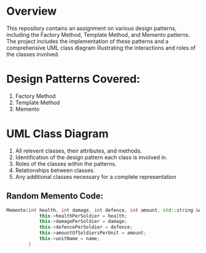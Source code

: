 # Overview
This repository contains an assignment on various design patterns, including the Factory Method, Template Method, and Memento patterns. The project includes the implementation of these patterns and a comprehensive UML class diagram illustrating the interactions and roles of the classes involved.

# Design Patterns Covered:
  1. Factory Method
  2. Template Method
  3. Memento

# UML Class Diagram
  1. All relevent classes, their attributes, and methods.
  2. Identification of the design pattern each class is involved in.
  3. Roles of the classes within the patterns.
  4. Relationships between classes.
  5. Any additional classes necessary for a complete representation

## Random Memento Code:
```cpp
Memento(int health, int damage, int defence, int amount, std::string &name){
            this->healthPerSoldier = health;
            this->damagePerSoldier = damage;
            this->defencePerSoldier = defence;
            this->amountOfSoldiersPerUnit = amount;
            this->unitName = name;
        }

